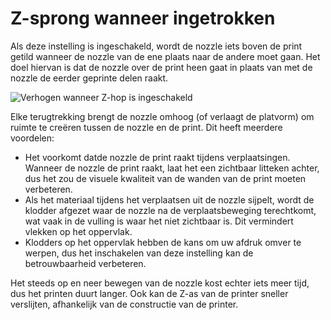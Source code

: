 Z-sprong wanneer ingetrokken
====
Als deze instelling is ingeschakeld, wordt de nozzle iets boven de print getild wanneer de nozzle van de ene plaats naar de andere moet gaan. Het doel hiervan is dat de nozzle over de print heen gaat in plaats van met de nozzle de eerder geprinte delen raakt.

![Verhogen wanneer Z-hop is ingeschakeld](../../../articles/images/retraction_hop_enabled.svg)

Elke terugtrekking brengt de nozzle omhoog (of verlaagt de platvorm) om ruimte te creëren tussen de nozzle en de print. Dit heeft meerdere voordelen:

* Het voorkomt datde nozzle de print raakt tijdens verplaatsingen. Wanneer de nozzle de print raakt, laat het een zichtbaar litteken achter, dus het zou de visuele kwaliteit van de wanden van de print moeten verbeteren.
* Als het materiaal tijdens het verplaatsen uit de nozzle sijpelt, wordt de klodder afgezet waar de nozzle na de verplaatsbeweging terechtkomt, wat vaak in de vulling is waar het niet zichtbaar is. Dit vermindert vlekken op het oppervlak.
* Klodders op het oppervlak hebben de kans om uw afdruk omver te werpen, dus het inschakelen van deze instelling kan de betrouwbaarheid verbeteren.

Het steeds op en neer bewegen van de nozzle kost echter iets meer tijd, dus het printen duurt langer. Ook kan de Z-as van de printer sneller verslijten, afhankelijk van de constructie van de printer.